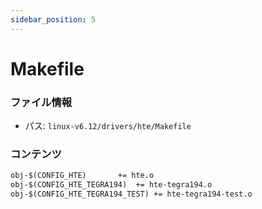 ```yaml
---
sidebar_position: 5
---
```

# Makefile

### ファイル情報

- パス: `linux-v6.12/drivers/hte/Makefile`

### コンテンツ

```txt
obj-$(CONFIG_HTE)		+= hte.o
obj-$(CONFIG_HTE_TEGRA194)	+= hte-tegra194.o
obj-$(CONFIG_HTE_TEGRA194_TEST) += hte-tegra194-test.o

```
